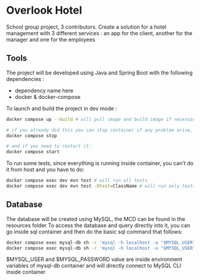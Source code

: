 # Overlook Hotel
School group project, 3 contributors.
Create a solution for a hotel management with 3 different services : an app for the client, another for the manager and one for the employees

## Tools
The project will be developed using Java and Spring Boot with the following dependencies :
- dependency name here
- docker & docker-compose

To launch and build the project in dev mode :
```bash
docker compose up --build # will pull image and build image if necessary , create necessary network and volumes

# if you already did this you can stop container if any problem arise, as restart: unless-stopped is in the configuration, you have to stop it manually:
docker compose stop

# and if you need to restart it:
docker compose start
```

To run some tests, since everything is running inside container, you can't do it from host and you have to do:
```bash
docker compose exec dev mvn test # will run all tests
docker compose exec dev mvn test -Dtest=ClassName # will run only tests from the specific class you aksed
```

## Database
The database will be created using MySQL, the MCD can be found in the resources folder
To access the database and query directly into it, you can go inside sql container and then do the basic sql command that follows:
```bash
docker compose exec mysql-db sh -c 'mysql -h localhost -u "$MYSQL_USER" -p"$MYSQL_PASSWORD" overlook_hotel'
docker compose exec mysql-db sh -c 'mysql -h localhost -u "$MYSQL_USER" -p"$MYSQL_PASSWORD" "$MYSQL_DATABASE" < /queriesTest.sql' 
```
$MYSQL_USER and $MYSQL_PASSWORD value are inside environment variables of mysql-db container and will directly connect to MySQL CLI inside container

[//]: # (docker compose exec mysql-db mysql -h localhost -u ${MYSQL_USER} -p overlook_hotel)
[//]: # (docker compose exec mysql-db sh -c 'mysql -h localhost -u "$MYSQL_USER" -p overlook_hotel')
